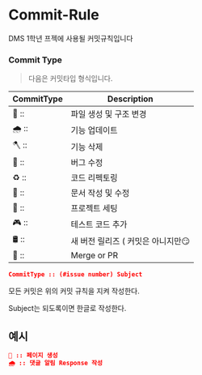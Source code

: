 # Commit-Rule
DMS 1학년 프젝에 사용될 커밋규칙입니다



### Commit Type

 > 다음은 커밋타입 형식입니다.

|CommitType|Description|
|------|----------------------|
|🌱 ::|파일 생성 및 구조 변경|
|🌧  ::|기능 업데이트|
|🪓 ::|기능 삭제|
|🐛 ::|버그 수정|
|♻️ ::|코드 리펙토링|
|🗿 ::|문서 작성 및 수정|
|🌟 ::|프로젝트 세팅|
|🎮 ::|테스트 코드 추가|
|🛢 ::|새 버전 릴리즈 ( 커밋은 아니지만😏|
|🔀 ::|Merge or PR|

```json
CommitType :: (#issue number) Subject
```

모든 커밋은 위의 커밋 규칙을 지켜 작성한다.

Subject는 되도록이면 한글로 작성한다.

## 예시

```json
🌱 :: 페이지 생성
🌧 :: 댓글 알림 Response 작성
```

